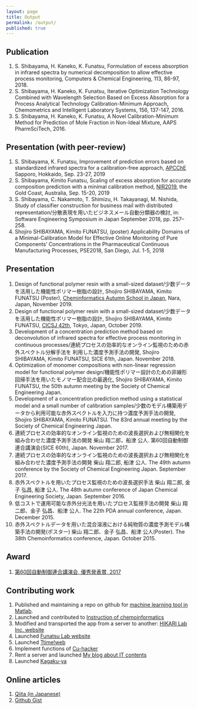 ```yaml
---
layout: page
title: Output
permalink: /output/
published: true
---
```

## Publication
1. S. Shibayama, H. Kaneko, K. Funatsu, Formulation of excess absorption in infrared spectra by numerical decomposition to allow effective process monitoring, Computers & Chemical Engineering, 113, 86-97, 2018.
1. S. Shibayama, H. Kaneko, K. Funatsu, Iterative Optimization Technology Combined with Wavelength Selection Based on Excess Absorption for a Process Analytical Technology Calibration-Minimum Approach, Chemometrics and Intelligent Laboratory Systems, 156, 137-147, 2016.
1. S. Shibayama, H. Kaneko, K. Funatsu, A Novel Calibration-Minimum Method for Prediction of Mole Fraction in Non-Ideal Mixture, AAPS PharmSciTech, 2016.

## Presentation (with peer-review)
1. S. Shibayama, K. Funatsu, Improvement of prediction errors based on standardized infrared spectra for a calibration-free approach, [APCChE](http://apcche2019.org) Sapporo, Hokkaido, Sep. 23-27, 2019
1. S. Shibayama, Kimito Funatsu, Scaling of excess absorption for accurate composition prediction with a minimal calibration method,  [NIR2019](http://www.nir2019.com/), the Gold Coast, Australia, Sep. 15-20, 2019
1. S. Shibayama, C. Nakamoto, T. Shimizu, H. Takayanagi, M. Nishida, Study of classifier construction for business mail with distributed representation/分散表現を用いたビジネスメール自動分類器の検討, in: Software Engineering Symposium in Japan September 2018, pp. 257–258.
1. Shojiro SHIBAYAMA, Kimito FUNATSU, (poster) Applicability Domains of a Minimal-Calibration Model for Effective
Online Monitoring of Pure Components’ Concentrations in the Pharmaceutical Continuous Manufacturing Processes, PSE2018, San Diego, Jul. 1-5, 2018

## Presentation
1. Design of functional polymer resin with a small-sized dataset/少数データを活用した機能性ポリマー樹脂の設計, Shojiro SHIBAYAMA, Kimito FUNATSU (Poster), [Cheminformatics Autumn School in Japan](http://funatsu.t.u-tokyo.ac.jp/en/home/), Nara, Japan, November 2019.
1. Design of functional polymer resin with a small-sized dataset/少数データを活用した機能性ポリマー樹脂の設計, Shojiro SHIBAYAMA, Kimito FUNATSU, [CICSJ 42th](https://www.jstage.jst.go.jp/article/ciqs/2019/0/2019_2A01/_article/-char/en), Tokyo, Japan, October 2019.
1. Development of a concentration prediction method based on deconvolution of infrared
spectra for effective process monitoring in continuous processes/連続プロセスの効率的なオンライン監視のための赤外スペクトル分解手法を
利用した濃度予測手法の開発, Shojiro SHIBAYAMA, Kimito FUNATSU, SICE 61th, Japan. November 2018.
1. Optimization of monomer compositions with non-linear regression model for functional polymer design/機能性ポリマー設計のための非線形回帰手法を用いたモノマー配合比の最適化, Shojiro SHIBAYAMA, Kimito FUNATSU, the 50th autumn meeting by the Society of Chemical Engineering Japan.
1. Development of a concentration prediction method using a statistical model and a small number of calibration samples/少数のモデル構築用データから利用可能な赤外スペクトルを入力に持つ濃度予測手法の開発, Shojiro SHIBAYAMA, Kimito FUNATSU. The 83rd annual meeting by the Society of Chemical Engineering Japan.
1. 連続プロセスの効率的なオンライン監視のための波長選択および無相関化を組み合わせた濃度予測手法の開発 柴山 翔二郎，船津 公人. 第60回自動制御連合講演会(SICE 60th), Japan. November 2017.
1. 連続プロセスの効率的なオンライン監視のための波長選択および無相関化を組み合わせた濃度予測手法の開発 柴山 翔二郎, 船津 公人. The 49th autumn conference by the Society of Chemical Engineering Japan. September 2017.
1. 赤外スペクトルを用いたプロセス監視のための波長選択手法 柴山 翔二郎, 金子 弘昌, 船津 公人. The 48th autumn conference of Japan Chemical Engineering Society, Japan. September 2016.
1. 低コストで運用可能な赤外分光法を用いたプロセス監視手法の開発 柴山 翔二郎、金子 弘昌、船津 公人. The 22th PDA annual conference, Japan. December 2015.
1. 赤外スペクトルデータを用いた混合溶液における純物質の濃度予測モデル構築手法の開発(ポスター) 柴山 翔二郎、金子 弘昌、船津 公人(Poster). The 38th Chemoinformatics conference, Japan. October 2015.

## Award
1. [第60回自動制御連合講演会, 優秀発表賞, 2017](http://www.sice.or.jp/rengo60/doc/award.html)

## Contributing work
1. Published and maintaining a repo on github for [machine learning tool in Matlab](https://github.com/MatlabML/MatlabMachineLearning).
1. Launched and contributed to [Instruction of chemoinformatics](https://funatsu-lab.github.io/open-course-ware/)
1. Modified and transported the app from a server to another: [HIKARI Lab Inc. website](https://www.hikarilab.co.jp)
1. Launched [Funatsu Lab website](http://funatsu.t.u-tokyo.ac.jp)
1. Launched [Ttime!web](http://ut-ttime.net)
1. Implement functions of [Cu-hacker](https://cu-hacker.com)
1. Rent a server and launched [My blog about IT contents](https://loudspeaker.sakura.ne.jp/devblog/)
1. Launched [Kagaku-ya](http://kagakuya.com/)

## Online articles
1. [Qiita (in Japanese)](https://qiita.com/sshojiro)
1. [Github Gist](https://gist.github.com/sshojiro)
